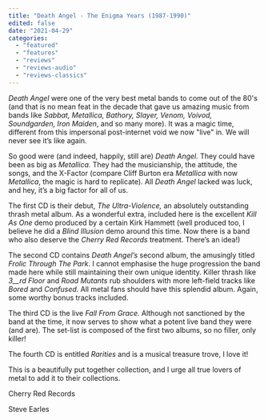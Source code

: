 ```yaml
---
title: "Death Angel - The Enigma Years (1987-1990)"
edited: false
date: "2021-04-29"
categories:
  - "featured"
  - "features"
  - "reviews"
  - "reviews-audio"
  - "reviews-classics"
---
```


_Death Angel_ were one of the very best metal bands to come out of the 80's (and that is no mean feat in the decade that gave us amazing music from bands like _Sabbat, Metallica, Bathory, Slayer, Venom, Voivod, Soundgarden, Iron Maiden_, and so many more). It was a magic time, different from this impersonal post-internet void we now "live" in. We will never see it’s like again.

So good were (and indeed, happily, still are) _Death Angel._ They could have been as big as _Metallica._ They had the musicianship, the attitude, the songs, and the X-Factor (compare Cliff Burton era _Metallica_ with now _Metallica_, the magic is hard to replicate). All _Death Angel_ lacked was luck, and hey, it’s a big factor for all of us.

The first CD is their debut, _The Ultra-Violence,_ an absolutely outstanding thrash metal album. As a wonderful extra, included here is the excellent _Kill As One_ demo produced by a certain Kirk Hammett (well produced too, I believe he did a _Blind Illusion_ demo around this time. Now there is a band who also deserve the _Cherry Red Records_ treatment. There’s an idea!)

The second CD contains _Death Angel’s_ second album, the amusingly titled _Frolic Through The Park_. I cannot emphasise the huge progression the band made here while still maintaining their own unique identity. Killer thrash like _3__rd_ _Floor_ and _Road Mutants_ rub shoulders with more left-field tracks like _Bored_ and _Confused_. All metal fans should have this splendid album. Again, some worthy bonus tracks included.

The third CD is the live _Fall From Grace._ Although not sanctioned by the band at the time, it now serves to show what a potent live band they were (and are). The set-list is composed of the first two albums, so no filler, only killer!

The fourth CD is entitled _Rarities_ and is a musical treasure trove, I love it!

This is a beautifully put together collection, and I urge all true lovers of metal to add it to their collections.

Cherry Red Records

Steve Earles
